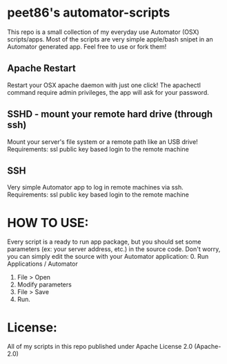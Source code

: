 peet86's automator-scripts
=================
This repo is a small collection of my everyday use Automator (OSX) scripts/apps. 
Most of the scripts are very simple apple/bash snipet in an Automator generated app. 
Feel free to use or fork them!


Apache Restart 
---------------
Restart your OSX apache daemon with just one click!
The apachectl command require admin privileges, the app will ask for your password.


SSHD - mount your remote hard drive (through ssh) 
--------------------------------------------------
Mount your server's file system or a remote path like an USB drive!
Requirements: ssl public key based login to the remote machine


SSH 
----
Very simple Automator app to log in remote machines via ssh. 
Requirements: ssl public key based login to the remote machine
 


HOW TO USE:
===========
Every script is a ready to run app package, but you should set some parameters (ex: your server address, etc.) in the source code. 
Don't worry, you can simply edit the source with your Automator application:
0. Run Applications / Automator
1. File > Open
2. Modify parameters
3. File > Save 
4. Run.


License: 
========
All of my scripts in this repo published under Apache License 2.0 (Apache-2.0) 